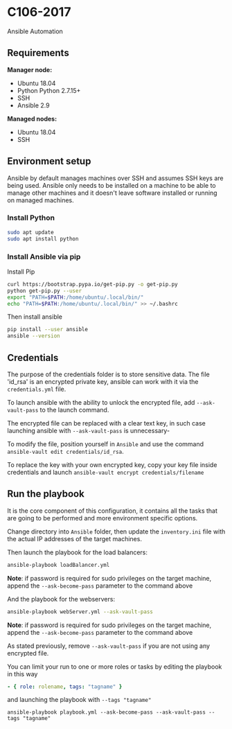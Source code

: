 # C106-2017

Ansible Automation

## Requirements

**Manager node:**

- Ubuntu 18.04
- Python Python 2.7.15+
- SSH
- Ansible 2.9

**Managed nodes:**

- Ubuntu 18.04
- SSH

## Environment setup

Ansible by default manages machines over SSH and assumes SSH keys are being used.
Ansible only needs to be installed on a machine to be able to manage other machines and it doesn't leave software installed or running on managed machines.

### Install Python
```sh
sudo apt update
sudo apt install python
```

### Install Ansible via pip

Install Pip

```sh
curl https://bootstrap.pypa.io/get-pip.py -o get-pip.py
python get-pip.py --user
export "PATH=$PATH:/home/ubuntu/.local/bin/"
echo "PATH=$PATH:/home/ubuntu/.local/bin/" >> ~/.bashrc
```

Then install ansible

```sh
pip install --user ansible
ansible --version
```

## Credentials

The purpose of the credentials folder is to store sensitive data. The file 'id_rsa' is an encrypted private key, ansible can work with it via the `credentials.yml` file.

To launch ansible with the ability to unlock the encrypted file, add `--ask-vault-pass` to the launch command.

The encrypted file can be replaced with a clear text key, in such case launching ansible with `--ask-vault-pass` is unnecessary-

To modify the file, position yourself in `Ansible` and use the command `ansible-vault edit credentials/id_rsa`.

To replace the key with your own encrypted key, copy your key file inside credentials and launch `ansible-vault encrypt credentials/filename`

## Run the playbook

It is the core component of this configuration, it contains all the tasks that are going to be performed and more environment specific options.

Change directory into `Ansible` folder, then update the `inventory.ini` file with the actual IP addresses of the target machines.

Then launch the playbook for the load balancers:

```bash
ansible-playbook loadBalancer.yml
```

 <strong>Note</strong>: if password is required for sudo privileges on the target machine, append the `--ask-become-pass` parameter to the command above

And the playbook for the webservers:

```bash
ansible-playbook webServer.yml --ask-vault-pass
```
 <strong>Note</strong>: if password is required for sudo privileges on the target machine, append the `--ask-become-pass` parameter to the command above

As stated previously, remove `--ask-vault-pass` if you are not using any encrypted file.

You can limit your run to one or more roles or tasks by editing the playbook in this way

```yml
- { role: rolename, tags: "tagname" }
```

and launching the playbook with  ```--tags "tagname"```

```shell
ansible-playbook playbook.yml --ask-become-pass --ask-vault-pass --tags "tagname"
```
